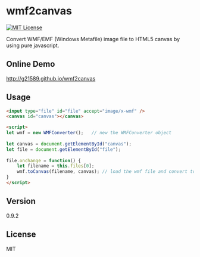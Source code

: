 wmf2canvas
==========
[![MIT License][license-image]][license-url]

Convert WMF/EMF (Windows Metafile) image file to HTML5 canvas by using pure javascript.

Online Demo
----
http://g21589.github.io/wmf2canvas


Usage
----
```html
<input type="file" id="file" accept="image/x-wmf" />
<canvas id="canvas"></canvas>

<script>
let wmf = new WMFConverter();   // new the WMFConverter object
	
let canvas = document.getElementById("canvas");
let file = document.getElementById("file");
	
file.onchange = function() {
	let filename = this.files[0];
	wmf.toCanvas(filename, canvas); // load the wmf file and convert to canvas graph
}
</script>
```

Version
----

0.9.2


License
----

MIT

[license-image]: http://img.shields.io/badge/license-MIT-blue.svg?style=flat
[license-url]: LICENSE
